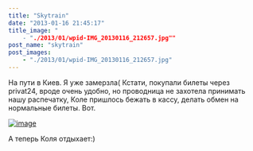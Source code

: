 ```yaml
---
title: "Skytrain"
date: "2013-01-16 21:45:17"
title_image: "
	- "./2013/01/wpid-IMG_20130116_212657.jpg""
post_name: "skytrain"
post_images: 
	- "./2013/01/wpid-IMG_20130116_212657.jpg"
---
```


На пути в Киев. Я уже замерзла(
Кстати, покупали билеты через privat24, вроде очень удобно, но проводница не захотела принимать нашу распечатку, Коле пришлось бежать в кассу, делать обмен на нормальные билеты. Вот.


<a href="http://thaitrip.od.ua/wp-content/uploads/2013/01/wpid-IMG_20130116_212657.jpg"><img title="IMG_20130116_212657.jpg" class="alignnone" alt="image" src="http://thaitrip.od.ua/wp-content/uploads/2013/01/wpid-IMG_20130116_212657.jpg" /></a>



А теперь Коля отдыхает:)
